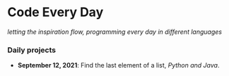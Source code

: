 # Code Every Day

_letting the inspiration flow, programming every day in different languages_

### Daily projects

- **September 12, 2021**: Find the last element of a list, *Python and Java*.
